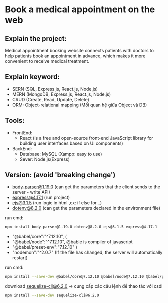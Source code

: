 # Book a medical appointment on the web

## Explain the project:

Medical appointment booking website connects patients with doctors to help patients book an appointment in advance, which makes it more convenient to receive medical treatment.

## Explain keyword:

- SERN (SQL, Express.js, React.js, Node.js)
- MERN (MongoDB, Express.js, React.js, Node.js)
- CRUD (Create, Read, Update, Delete)
- ORM: Object-relational mapping (Mối quan hệ giữa Object và DB)

## Tools:

- FrontEnd:
  - React (is a free and open-source front-end JavaScript library for building user interfaces based on UI components)
- BackEnd:
  - Database: MySQL (Xampp: easy to use)
  - Sever: Node.js(Express)

## Version: (avoid 'breaking change')

- body-parser@1.19.0 (can get the parameters that the client sends to the server - write API)
- express@4.17.1 (run project)
- ejs@3.1.5 (run logic in html ,ex: if else for...)
- dotenv@8.2.0 (can get the parameters declared in the environment file)

run cmd:

```bash
npm install body-parser@1.19.0 dotenv@8.2.0 ejs@3.1.5 express@4.17.1
```

- "@babel/core":"^7.12.10", (
- "@babel/node":"^7.12.10", @bable is compiler of javascript
- "@babel/preset-env":"7.12.10" )
- "nodemon":"^2.0.7" (If the file has changed, the server will automatically restart)

run cmd:

```bash
npm install --save-dev @babel/core@7.12.10 @babel/node@7.12.10 @babel/preset-env@7.12.10 nodemon@2.0.7
```

download sequelize-cli@6.2.0 -> cung cấp các câu lệnh để thao tác với csdl

```bash
npm install --save-dev sequelize-cli@6.2.0
```
